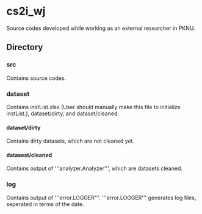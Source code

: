 # cs2i_wj
Source codes developed while working as an external researcher in PKNU.

## Directory
### src
Contains source codes.
### dataset
Contains instList.xlsx (User should manually make this file to initialize instList.), dataset/dirty, and dataset/cleaned.
#### dataset/dirty
Contains dirty datasets, which are not cleaned yet.
#### datasest/cleaned
Contains output of '''analyzer.Analyzer''', which are datasets cleaned.
### log
Contains output of '''error.LOGGER'''. '''error.LOGGER''' generates log files, seperated in terms of the date.
